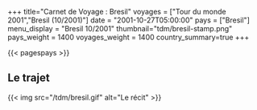 +++
title="Carnet de Voyage : Bresil"
voyages = ["Tour du monde 2001","Bresil (10/2001)"]
date = "2001-10-27T05:00:00"
pays = ["Bresil"]
menu_display = "Bresil 10/2001"
thumbnail="tdm/bresil-stamp.png"
pays_weight = 1400
voyages_weight = 1400
country_summary=true
+++

{{< pagespays >}}
## Le trajet
{{< img src="/tdm/bresil.gif" alt="Le récit" >}}